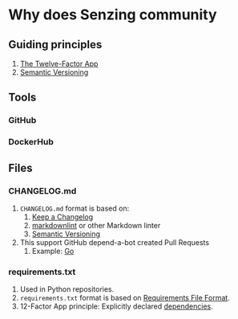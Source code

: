 # Why does Senzing community

## Guiding principles

1. [The Twelve-Factor App](https://12factor.net/)
1. [Semantic Versioning](https://semver.org/)

## Tools

### GitHub

### DockerHub

## Files

### CHANGELOG.md

1. `CHANGELOG.md` format is based on:
    1. [Keep a Changelog](https://keepachangelog.com/en/1.0.0/)
    1. [markdownlint](https://dlaa.me/markdownlint/) or other Markdown linter
    1. [Semantic Versioning](https://semver.org/spec/v2.0.0.html)
1. This support GitHub depend-a-bot created Pull Requests
    1. Example: [Go](https://github.com/Senzing/g2-sdk-go-base/pull/27)

### requirements.txt

1. Used in Python repositories.
1. `requirements.txt` format is based on [Requirements File Format](https://pip.pypa.io/en/stable/reference/requirements-file-format/).
1. 12-Factor App principle:  Explicitly declared [dependencies](https://12factor.net/dependencies).
